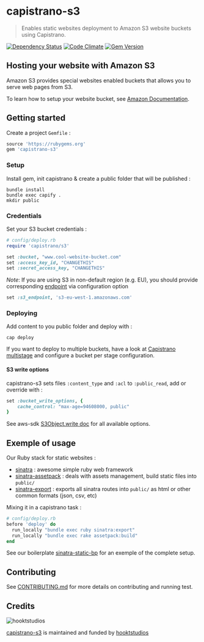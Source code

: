 # capistrano-s3

> Enables static websites deployment to Amazon S3 website buckets using Capistrano.

[![Dependency Status](https://gemnasium.com/hooktstudios/capistrano-s3.png)](https://gemnasium.com/hooktstudios/capistrano-s3)
[![Code Climate](https://codeclimate.com/github/hooktstudios/capistrano-s3.png)](https://codeclimate.com/github/hooktstudios/capistrano-s3)
[![Gem Version](https://badge.fury.io/rb/capistrano-s3.png)](https://rubygems.org/gems/capistrano-s3)

## Hosting your website with Amazon S3

Amazon S3 provides special websites enabled buckets that allows you to serve web pages from S3.

To learn how to setup your website bucket, see [Amazon Documentation](http://docs.aws.amazon.com/AmazonS3/latest/dev/WebsiteHosting.html).

## Getting started

Create a project `Gemfile` :

```ruby
source 'https://rubygems.org'
gem 'capistrano-s3'
```

### Setup

Install gem, init capistrano & create a public folder that will be published :

    bundle install
    bundle exec capify .
    mkdir public

### Credentials

Set your S3 bucket credentials :

```ruby
# config/deploy.rb
require 'capistrano/s3'

set :bucket, "www.cool-website-bucket.com"
set :access_key_id, "CHANGETHIS"
set :secret_access_key, "CHANGETHIS"
```

_Note_: If you are using S3 in non-default region (e.g. EU), you should provide
corresponding
[endpoint](http://docs.aws.amazon.com/general/latest/gr/rande.html#s3_region) 
via configuration option
```ruby
set :s3_endpoint, 's3-eu-west-1.amazonaws.com'
```

### Deploying

Add content to you public folder and deploy with :

    cap deploy

If you want to deploy to multiple buckets, have a look at
[Capistrano multistage](https://github.com/capistrano/capistrano/wiki/2.x-Multistage-Extension)
and configure a bucket per stage configuration.

#### S3 write options

capistrano-s3 sets files `:content_type` and `:acl` to `:public_read`, add or override with :

```ruby
set :bucket_write_options, {
    cache_control: "max-age=94608000, public"
}
```

See aws-sdk [S3Object.write doc](http://docs.aws.amazon.com/AWSRubySDK/latest/AWS/S3/S3Object.html#write-instance_method) for all available options.

## Exemple of usage

Our Ruby stack for static websites :

- [sinatra](https://github.com/sinatra/sinatra) : awesome simple ruby web framework
- [sinatra-assetpack](https://github.com/rstacruz/sinatra-assetpack) : deals with assets management, build static files into `public/`
- [sinatra-export](https://github.com/hooktstudios/sinatra-export) : exports all sinatra routes into `public/` as html or other common formats (json, csv, etc)

Mixing it in a capistrano task :

```ruby
# config/deploy.rb
before 'deploy' do
  run_locally "bundle exec ruby sinatra:export"
  run_locally "bundle exec rake assetpack:build"
end
```

See our boilerplate [sinatra-static-bp](https://github.com/hooktstudios/sinatra-static-bp) for an exemple of the complete setup.

## Contributing

See [CONTRIBUTING.md](https://github.com/hooktstudios/capistrano-s3/blob/master/CONTRIBUTING.md) for more details on contributing and running test.

## Credits

![hooktstudios](http://hooktstudios.com/logo.png)

[capistrano-s3](https://rubygems.org/gems/capistrano-s3) is maintained and funded by [hooktstudios](http://github.com/hooktstudios)
